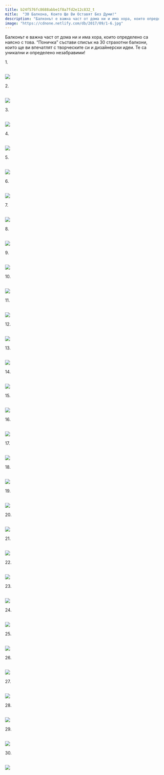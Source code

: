 ```yaml
---
title: b24f576fc8688abbe1f8a7fd2e12c832_t
mitle:  "30 Балкона, Които Ще Ви Оставят Без Думи!"
description: "Балконът е важна част от дома ни и има хора, които определено са наясно с това. &qout;Поничка&qout; състави списък на 30 страхотни балкони, които ще ви впечатлят с творческите си"
image: "https://cdnone.netlify.com/db/2017/09/1-6.jpg"
---
```


 <p>Балконът е важна част от дома ни и има хора, които определено са наясно с това. “Поничка” състави списък на 30 страхотни балкони, които ще ви впечатлят с творческите си и дизайнерски идеи. Те са уникални и определено незабравими!</p>      <p>1.</p> <p> <br/><img src="https://cdnone.netlify.com/db/2017/09/1-6.jpg"/><br/></p> <p>2.</p>      <p> <br/><img src="https://cdnone.netlify.com/db/2017/09/2-6.jpg"/><br/></p> <p>3.</p> <p> <br/><img src="https://cdnone.netlify.com/db/2017/09/3-6.jpg"/><br/></p> <p>4.</p>      <p> <br/><img src="https://cdnone.netlify.com/db/2017/09/4-7-760x760.jpg"/><br/></p> <p>5.</p> <p> <br/><img src="https://cdnone.netlify.com/db/2017/09/5-4.jpg"/><br/></p> <p>6.</p> <p> <br/><img src="https://cdnone.netlify.com/db/2017/09/6-6.jpg"/><br/></p> <p>7.</p>      <p> <br/><img src="https://cdnone.netlify.com/db/2017/09/7-6.jpg"/><br/></p> <p>8.</p> <p> <br/><img src="https://cdnone.netlify.com/db/2017/09/8-7.jpg"/><br/></p> <p>9.</p>      <p> <br/><img src="https://cdnone.netlify.com/db/2017/09/9-7-760x428.jpg"/><br/></p> <p>10.</p> <p> <br/><img src="https://cdnone.netlify.com/db/2017/09/10-6.jpg"/><br/></p> <p>11.</p> <p> <br/><img src="https://cdnone.netlify.com/db/2017/09/11-6.jpg"/><br/></p> <p>12.</p> <p> <br/><img src="https://cdnone.netlify.com/db/2017/09/12-5-760x572.jpg"/><br/></p> <p>13.</p> <p> <br/><img src="https://cdnone.netlify.com/db/2017/09/13-6.jpg"/><br/></p> <p>14.</p> <p> <br/><img src="https://cdnone.netlify.com/db/2017/09/14-6-760x571.jpg"/><br/></p> <p>15.</p> <p> <br/><img src="https://cdnone.netlify.com/db/2017/09/15-6.jpg"/><br/></p> <p>16.</p> <p> <br/><img src="https://cdnone.netlify.com/db/2017/09/16-6-760x506.jpg"/><br/></p> <p>17.</p> <p> <br/><img src="https://cdnone.netlify.com/db/2017/09/17-5.jpg"/><br/></p> <p>18.</p> <p> <br/><img src="https://cdnone.netlify.com/db/2017/09/18-3.jpg"/><br/></p> <p>19.</p> <p> <br/><img src="https://cdnone.netlify.com/db/2017/09/19-2.jpg"/><br/></p> <p>20.</p> <p> <br/><img src="https://cdnone.netlify.com/db/2017/09/20-2.jpg"/><br/></p> <p>21.</p> <p> <br/><img src="https://cdnone.netlify.com/db/2017/09/21-2-760x493.jpg"/><br/></p> <p>22.</p> <p> <br/><img src="https://cdnone.netlify.com/db/2017/09/22-2.jpg"/><br/></p> <p>23.</p> <p> <br/><img src="https://cdnone.netlify.com/db/2017/09/23-2.jpg"/><br/></p> <p>24.</p> <p> <br/><img src="https://cdnone.netlify.com/db/2017/09/24-1.jpg"/><br/></p> <p>25.</p> <p> <br/><img src="https://cdnone.netlify.com/db/2017/09/25-1.jpg"/><br/></p> <p>26.</p> <p> <br/><img src="https://cdnone.netlify.com/db/2017/09/26-1.jpg"/><br/></p> <p>27.</p> <p> <br/><img src="https://cdnone.netlify.com/db/2017/09/27-1.jpg"/><br/></p> <p>28.</p> <p> <br/><img src="https://cdnone.netlify.com/db/2017/09/28-1-760x570.jpg"/><br/></p> <p>29.</p> <p> <br/><img src="https://cdnone.netlify.com/db/2017/09/29-1.jpg"/><br/></p> <p>30.</p> <p> <br/><img src="https://cdnone.netlify.com/db/2017/09/30-1-760x760.jpg"/><br/></p>       
